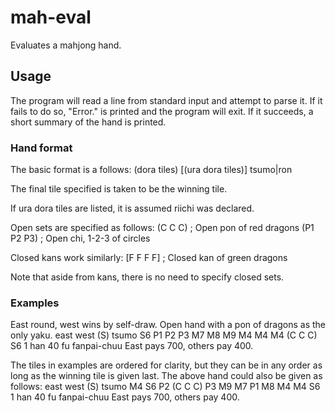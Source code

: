 mah-eval
========

Evaluates a mahjong hand.

## Usage

The program will read a line from standard input and attempt to parse it. If it fails to do so, "Error." is printed and the program will exit. If it succeeds, a short summary of the hand is printed.

### Hand format

The basic format is a follows:
	<prevalent wind> <seat wind> (dora tiles) [(ura dora tiles)] tsumo|ron <tiles>

The final tile specified is taken to be the winning tile.
	
If ura dora tiles are listed, it is assumed riichi was declared.
	
Open sets are specified as follows:
	(C C C)        ; Open pon of red dragons
	(P1 P2 P3)     ; Open chi, 1-2-3 of circles

Closed kans work similarly:
	[F F F F]      ; Closed kan of green dragons
	
Note that aside from kans, there is no need to specify closed sets.

### Examples

East round, west wins by self-draw. Open hand with a pon of dragons as the only yaku.
	east west (S) tsumo S6 P1 P2 P3 M7 M8 M9 M4 M4 M4 (C C C) S6
	1 han 40 fu
	  fanpai-chuu 
	  East pays 700, others pay 400.

The tiles in examples are ordered for clarity, but they can be in any order as long as the winning tile is given last. The above hand could also be given as follows:
	east west (S) tsumo M4 S6 P2 (C C C) P3 M9 M7 P1 M8 M4 M4 S6
	1 han 40 fu
	  fanpai-chuu 
	  East pays 700, others pay 400.


